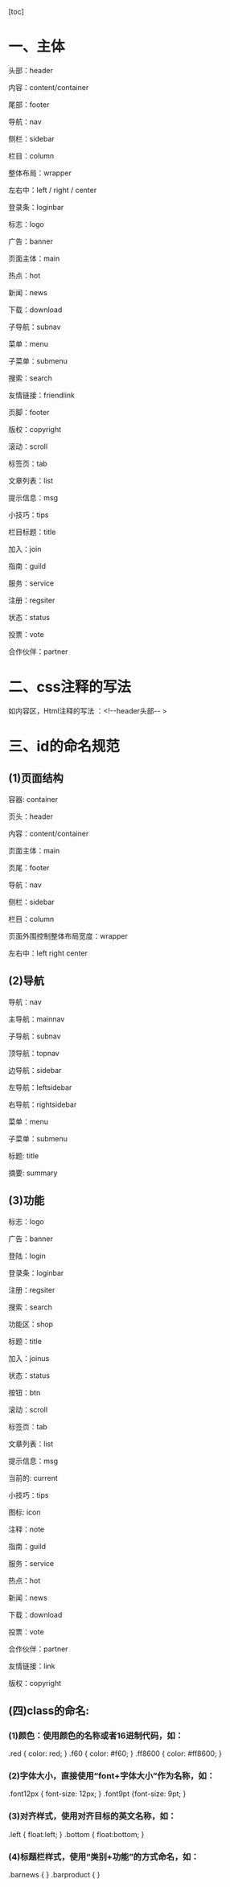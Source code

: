 [toc]

# 一、主体

头部：header

内容：content/container

尾部：footer

导航：nav

侧栏：sidebar

栏目：column

整体布局：wrapper

左右中：left / right / center

登录条：loginbar

标志：logo

广告：banner

页面主体：main

热点：hot

新闻：news

下载：download

子导航：subnav

菜单：menu

子菜单：submenu

搜索：search

友情链接：friendlink

页脚：footer

版权：copyright

滚动：scroll

标签页：tab

文章列表：list

提示信息：msg

小技巧：tips

栏目标题：title

加入：join

指南：guild

服务：service

注册：regsiter

状态：status

投票：vote

合作伙伴：partner

# 二、css注释的写法

如内容区，Html注释的写法 ：<!--header头部-- >

# 三、id的命名规范

## (1)页面结构

容器: container

页头：header

内容：content/container

页面主体：main

页尾：footer

导航：nav

侧栏：sidebar

栏目：column

页面外围控制整体布局宽度：wrapper

左右中：left right center

## (2)导航

导航：nav

主导航：mainnav

子导航：subnav

顶导航：topnav

边导航：sidebar

左导航：leftsidebar

右导航：rightsidebar

菜单：menu

子菜单：submenu

标题: title

摘要: summary

## (3)功能

标志：logo

广告：banner

登陆：login

登录条：loginbar

注册：regsiter

搜索：search

功能区：shop

标题：title

加入：joinus

状态：status

按钮：btn

滚动：scroll

标签页：tab

文章列表：list

提示信息：msg

当前的: current

小技巧：tips

图标: icon

注释：note

指南：guild

服务：service

热点：hot

新闻：news

下载：download

投票：vote

合作伙伴：partner

友情链接：link

版权：copyright

## (四)class的命名:

### (1)颜色：使用颜色的名称或者16进制代码，如：

.red { color: red; } .f60 { color: #f60; } .ff8600 { color: #ff8600; }

### (2)字体大小，直接使用“font+字体大小”作为名称，如：

.font12px { font-size: 12px; } .font9pt {font-size: 9pt; }

### (3)对齐样式，使用对齐目标的英文名称，如：

.left { float:left; } .bottom { float:bottom; }

### (4)标题栏样式，使用“类别+功能”的方式命名，如：

.barnews { } .barproduct { }
